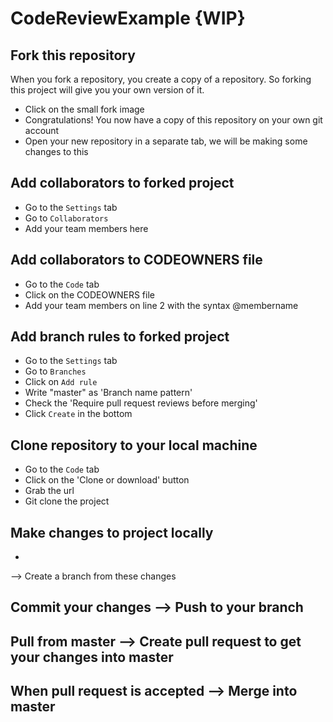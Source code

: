 # CodeReviewExample {WIP}


## Fork this repository
When you fork a repository, you create a copy of a repository. So forking this project will give you your own version of it.

- Click on the small fork image
- Congratulations! You now have a copy of this repository on your own git account
- Open your new repository in a separate tab, we will be making some changes to this


## Add collaborators to forked project
- Go to the `Settings` tab
- Go to `Collaborators`
- Add your team members here


## Add collaborators to CODEOWNERS file
- Go to the `Code` tab
- Click on the CODEOWNERS file
- Add your team members on line 2 with the syntax @membername


## Add branch rules to forked project
- Go to the `Settings` tab
- Go to `Branches`
- Click on `Add rule`
- Write "master" as 'Branch name pattern' 
- Check the 'Require pull request reviews before merging' 
- Click `Create` in the bottom

## Clone repository to your local machine
- Go to the `Code` tab
- Click on the 'Clone or download' button
- Grab the url
- Git clone the project


## Make changes to project locally
- 
--> Create a branch from these changes


## Commit your changes --> Push to your branch 


## Pull from master --> Create pull request to get your changes into master 


## When pull request is accepted --> Merge into master
